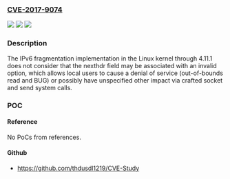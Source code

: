 ### [CVE-2017-9074](https://cve.mitre.org/cgi-bin/cvename.cgi?name=CVE-2017-9074)
![](https://img.shields.io/static/v1?label=Product&message=n%2Fa&color=blue)
![](https://img.shields.io/static/v1?label=Version&message=n%2Fa&color=blue)
![](https://img.shields.io/static/v1?label=Vulnerability&message=n%2Fa&color=brighgreen)

### Description

The IPv6 fragmentation implementation in the Linux kernel through 4.11.1 does not consider that the nexthdr field may be associated with an invalid option, which allows local users to cause a denial of service (out-of-bounds read and BUG) or possibly have unspecified other impact via crafted socket and send system calls.

### POC

#### Reference
No PoCs from references.

#### Github
- https://github.com/thdusdl1219/CVE-Study

